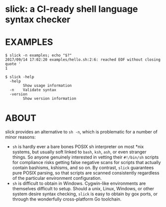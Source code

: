 # slick: a CI-ready shell language syntax checker

# EXAMPLES

```console
$ slick -n examples; echo "$?"
2017/09/14 17:02:20 examples/hello.sh:2:6: reached EOF without closing quote '
1

$ slick -help
  -help
        Show usage information
  -n    Validate syntax
  -version
        Show version information
```

# ABOUT

slick provides an alternative to `sh -n`, which is problematic for a number of minor reasons:

* `sh` is hardly ever a bare bones POSIX sh interpreter on most *nix systems, but usually soft linked to `bash`, `ksh`, `ash`, or even stranger things. So anyone genuinely interested in vetting their `#!/bin/sh` scripts for compliance risks getting false negative scans for scripts that actually contain bashisms, kshisms, and so on. By contrast, `slick` guarantees pure POSIX parsing, so that scripts are scanned consistently regardless of the particular environment configuration.
* `sh` is difficult to obtain in Windows. Cygwin-like environments are themselves difficult to setup. Should a unix, Linux, Windows, or other system desire syntax checking, `slick` is easy to obtain by gox ports, or through the wonderfully cross-platform Go toolchain.
